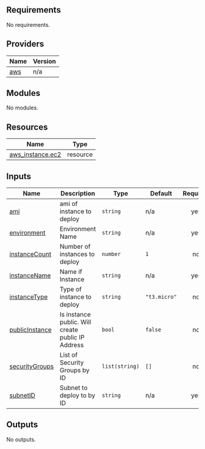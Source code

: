 <!-- BEGIN_TF_DOCS -->
## Requirements

No requirements.

## Providers

| Name | Version |
|------|---------|
| <a name="provider_aws"></a> [aws](#provider\_aws) | n/a |

## Modules

No modules.

## Resources

| Name | Type |
|------|------|
| [aws_instance.ec2](https://registry.terraform.io/providers/hashicorp/aws/latest/docs/resources/instance) | resource |

## Inputs

| Name | Description | Type | Default | Required |
|------|-------------|------|---------|:--------:|
| <a name="input_ami"></a> [ami](#input\_ami) | ami of instance to deploy | `string` | n/a | yes |
| <a name="input_environment"></a> [environment](#input\_environment) | Environment Name | `string` | n/a | yes |
| <a name="input_instanceCount"></a> [instanceCount](#input\_instanceCount) | Number of instances to deploy | `number` | `1` | no |
| <a name="input_instanceName"></a> [instanceName](#input\_instanceName) | Name if Instance | `string` | n/a | yes |
| <a name="input_instanceType"></a> [instanceType](#input\_instanceType) | Type of instance to deploy | `string` | `"t3.micro"` | no |
| <a name="input_publicInstance"></a> [publicInstance](#input\_publicInstance) | Is instance public. Will create public IP Address | `bool` | `false` | no |
| <a name="input_securityGroups"></a> [securityGroups](#input\_securityGroups) | List of Security Groups by ID | `list(string)` | `[]` | no |
| <a name="input_subnetID"></a> [subnetID](#input\_subnetID) | Subnet to deploy to by ID | `string` | n/a | yes |

## Outputs

No outputs.
<!-- END_TF_DOCS -->